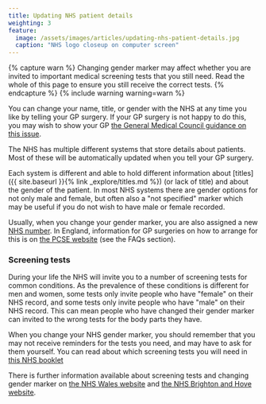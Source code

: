 ```yaml
---
title: Updating NHS patient details
weighting: 3
feature:
  image: /assets/images/articles/updating-nhs-patient-details.jpg
  caption: "NHS logo closeup on computer screen"
---
```


{% capture warn %}
Changing gender marker may affect whether you are invited to important medical screening tests that you still need. Read the whole of this page to ensure you still receive the correct tests.
{% endcapture %}
{% include warning warning=warn %}

You can change your name, title, or gender with the NHS at any time you like by telling your GP surgery. If your GP surgery is not happy to do this, you may wish to show your GP [the General Medical Council guidance on this issue](https://www.gmc-uk.org/ethical-guidance/ethical-hub/trans-healthcare#confidentiality-and-equality).

The NHS has multiple different systems that store details about patients. Most of these will be automatically updated when you tell your GP surgery. 

Each system is different and able to hold different information about [titles]({{ site.baseurl }}{% link _explore/titles.md %}) (or lack of title) and about the gender of the patient. In most NHS systems there are gender options for not only male and female, but often also a "not specified" marker which may be useful if you do not wish to have male or female recorded.

Usually, when you change your gender marker, you are also assigned a new [NHS number](
http://www.nhs.uk/NHSEngland/thenhs/records/nhs-number/Pages/what-is-the-nhs-number.aspx). In England, information for GP surgeries on how to arrange for this is on [the PCSE website](https://pcse.england.nhs.uk/services/registrations/) (see the FAQs section).

### Screening tests

During your life the NHS will invite you to a number of screening tests for common conditions. As the prevalence of these conditions is different for men and women, some tests only invite people who have "female" on their NHS record, and some tests only invite people who have "male" on their NHS record. This can mean people who have changed their gender marker can invited to the wrong tests for the body parts they have.

When you change your NHS gender marker, you should remember that you may not receive reminders for the tests you need, and may have to ask for them yourself. You can read about which screening tests you will need in [this NHS booklet](https://assets.publishing.service.gov.uk/government/uploads/system/uploads/attachment_data/file/623309/Transgender_cross_programme_screening_leaflet.pdf)

There is further information available about screening tests and changing gender marker on [the NHS Wales website](http://www.screeningforlife.wales.nhs.uk/sitesplus/documents/1129/Trans%20screening%20v2%20English%20250516.pdf) and [the NHS Brighton and Hove website](http://www.brightonandhoveccg.nhs.uk/sites/btnccg/files/files/0256%20Transgender%20Cancer%20Screening%20Booklet%20A5%20v8.pdf).
